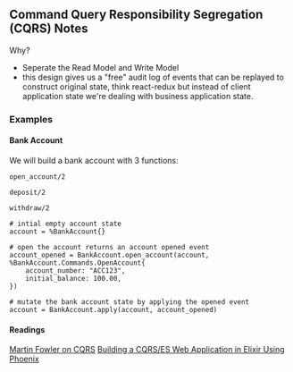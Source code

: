 ## Command Query Responsibility Segregation (CQRS) Notes

Why?
- Seperate the Read Model and Write Model
- this design gives us a "free" audit log of events that can be replayed to construct original state, think react-redux but instead of client application state
we're dealing with business application state.


### Examples

#### Bank Account

We will build a bank account with 3 functions:

`open_account/2`

`deposit/2`

`withdraw/2`

```
# intial empty account state
account = %BankAccount{}

# open the account returns an account opened event
account_opened = BankAccount.open_account(account, %BankAccount.Commands.OpenAccount{
    account_number: "ACC123",
    initial_balance: 100.00,
})

# mutate the bank account state by applying the opened event
account = BankAccount.apply(account, account_opened)

```


#### Readings
[Martin Fowler on CQRS](https://martinfowler.com/bliki/CQRS.html)
[Building a CQRS/ES Web Application in Elixir Using Phoenix](https://10consulting.com/2017/01/04/building-a-cqrs-web-application-in-elixir-using-phoenix/)

